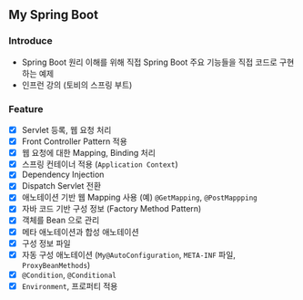## My Spring Boot

### Introduce   
* Spring Boot 원리 이해를 위해 직접 Spring Boot 주요 기능들을 직접 코드로 구현하는 예제
* 인프런 강의 (토비의 스프링 부트)

### Feature
- [x] Servlet 등록, 웹 요청 처리
- [x] Front Controller Pattern 적용
- [x] 웹 요청에 대한 Mapping, Binding 처리
- [x] 스프링 컨테이너 적용 (```Application Context```)
- [x] Dependency Injection
- [x] Dispatch Servlet 전환
- [x] 애노테이션 기반 웹 Mapping 사용 (예) ```@GetMapping```, ```@PostMappping```
- [x] 자바 코드 기반 구성 정보 (Factory Method Pattern)
- [x] 객체를 Bean 으로 관리
- [x] 메타 애노테이션과 합성 애노테이션 
- [x] 구성 정보 파일
- [x] 자동 구성 애노테이션 (```My@AutoConfiguration```, ```META-INF``` 파일, ```ProxyBeanMethods```)
- [x] ```@Condition```, ```@Conditional```
- [x] ```Environment```, 프로퍼티 적용